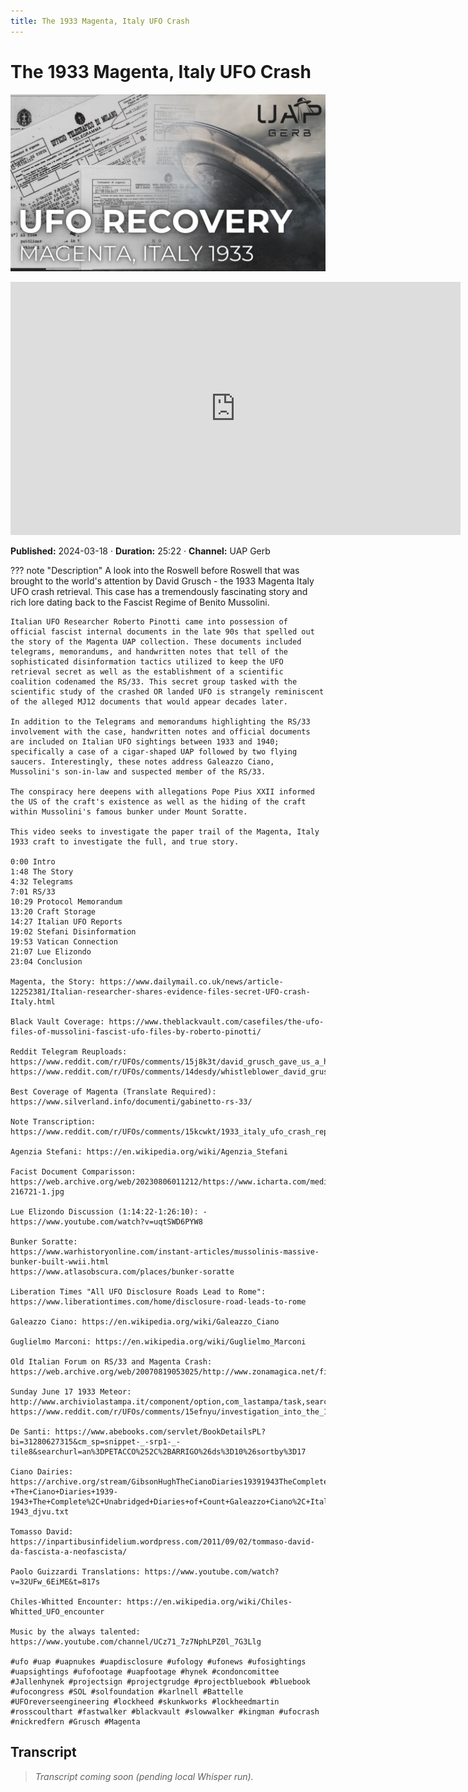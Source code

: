 ```yaml
---
title: The 1933 Magenta, Italy UFO Crash
---
```


# The 1933 Magenta, Italy UFO Crash

![thumbnail](../videos/FGiwgyLY7Aw-the-1933-magenta-italy-ufo-crash/thumb.jpg)

<iframe width="720" height="405" src="https://www.youtube.com/embed/FGiwgyLY7Aw" frameborder="0" allowfullscreen></iframe>

**Published:** 2024-03-18  ·  **Duration:** 25:22  ·  **Channel:** UAP Gerb

??? note "Description"
    A look into the Roswell before Roswell that was brought to the world's attention by David Grusch - the 1933 Magenta Italy UFO crash retrieval. This case has a tremendously fascinating story and rich lore dating back to the Fascist Regime of Benito Mussolini.
    
    Italian UFO Researcher Roberto Pinotti came into possession of official fascist internal documents in the late 90s that spelled out the story of the Magenta UAP collection. These documents included telegrams, memorandums, and handwritten notes that tell of the sophisticated disinformation tactics utilized to keep the UFO retrieval secret as well as the establishment of a scientific coalition codenamed the RS/33. This secret group tasked with the scientific study of the crashed OR landed UFO is strangely reminiscent of the alleged MJ12 documents that would appear decades later. 
    
    In addition to the Telegrams and memorandums highlighting the RS/33 involvement with the case, handwritten notes and official documents are included on Italian UFO sightings between 1933 and 1940; specifically a case of a cigar-shaped UAP followed by two flying saucers. Interestingly, these notes address Galeazzo Ciano, Mussolini's son-in-law and suspected member of the RS/33.
    
    The conspiracy here deepens with allegations Pope Pius XXII informed the US of the craft's existence as well as the hiding of the craft within Mussolini's famous bunker under Mount Soratte.
    
    This video seeks to investigate the paper trail of the Magenta, Italy 1933 craft to investigate the full, and true story.
    
    0:00 Intro
    1:48 The Story
    4:32 Telegrams
    7:01 RS/33
    10:29 Protocol Memorandum
    13:20 Craft Storage
    14:27 Italian UFO Reports
    19:02 Stefani Disinformation
    19:53 Vatican Connection 
    21:07 Lue Elizondo
    23:04 Conclusion
    
    Magenta, the Story: https://www.dailymail.co.uk/news/article-12252381/Italian-researcher-shares-evidence-files-secret-UFO-crash-Italy.html
    
    Black Vault Coverage: https://www.theblackvault.com/casefiles/the-ufo-files-of-mussolini-fascist-ufo-files-by-roberto-pinotti/
    
    Reddit Telegram Reuploads: https://www.reddit.com/r/UFOs/comments/15j8k3t/david_grusch_gave_us_a_hint_1933_italy_ufo_crash/
    https://www.reddit.com/r/UFOs/comments/14desdy/whistleblower_david_grusch_and_the_italian_ufo/
    
    Best Coverage of Magenta (Translate Required): https://www.silverland.info/documenti/gabinetto-rs-33/
    
    Note Transcription: https://www.reddit.com/r/UFOs/comments/15kcwkt/1933_italy_ufo_crash_report_translated/
    
    Agenzia Stefani: https://en.wikipedia.org/wiki/Agenzia_Stefani
    
    Facist Document Comparisson: 
    https://web.archive.org/web/20230806011212/https://www.icharta.com/media/catalog/product/cache/69a51cc83c75c6910294c3bc195e645e/c/-/c-216721-1.jpg   
    
    Lue Elizondo Discussion (1:14:22-1:26:10): - https://www.youtube.com/watch?v=uqtSWD6PYW8  
    
    Bunker Soratte: 
    https://www.warhistoryonline.com/instant-articles/mussolinis-massive-bunker-built-wwii.html 
    https://www.atlasobscura.com/places/bunker-soratte 
    
    Liberation Times "All UFO Disclosure Roads Lead to Rome": https://www.liberationtimes.com/home/disclosure-road-leads-to-rome
    
    Galeazzo Ciano: https://en.wikipedia.org/wiki/Galeazzo_Ciano
    
    Guglielmo Marconi: https://en.wikipedia.org/wiki/Guglielmo_Marconi
    
    Old Italian Forum on RS/33 and Magenta Crash: https://web.archive.org/web/20070819053025/http://www.zonamagica.net/filesfascisti.htm 
    
    Sunday June 17 1933 Meteor:
    http://www.archiviolastampa.it/component/option,com_lastampa/task,search/mod,libera/action,viewer/Itemid,3/page,7/articleid,1143_01_1933_0144A_0007_24395130/anews,true/
    https://www.reddit.com/r/UFOs/comments/15efnyu/investigation_into_the_1933_magenta_italy_ufo/
    
    De Santi: https://www.abebooks.com/servlet/BookDetailsPL?bi=31280627315&cm_sp=snippet-_-srp1-_-tile8&searchurl=an%3DPETACCO%252C%2BARRIGO%26ds%3D10%26sortby%3D17
    
    Ciano Dairies: https://archive.org/stream/GibsonHughTheCianoDiaries19391943TheCompleteUnabridgedDiariesOfCountGaleazzoCian/Gibson%2C+Hugh+-+The+Ciano+Diaries+1939-1943+The+Complete%2C+Unabridged+Diaries+of+Count+Galeazzo+Ciano%2C+Italian+Minister+of+Foreign+Affairs%2C+1936-1943_djvu.txt
    
    Tomasso David: https://inpartibusinfidelium.wordpress.com/2011/09/02/tommaso-david-da-fascista-a-neofascista/ 
    
    Paolo Guizzardi Translations: https://www.youtube.com/watch?v=32UFw_6EiME&t=817s
    
    Chiles-Whitted Encounter: https://en.wikipedia.org/wiki/Chiles-Whitted_UFO_encounter 
    
    Music by the always talented: https://www.youtube.com/channel/UCz71_7z7NphLPZ0l_7G3Llg
    
    #ufo #uap #uapnukes #uapdisclosure #ufology #ufonews #ufosightings #uapsightings #ufofootage #uapfootage #hynek #condoncomittee #Jallenhynek #projectsign #projectgrudge #projectbluebook #bluebook #ufocongress #SOL #solfoundation #karlnell #Battelle #UFOreverseengineering #lockheed #skunkworks #lockheedmartin #rosscoulthart #fastwalker #blackvault #slowwalker #kingman #ufocrash #nickredfern #Grusch #Magenta

## Transcript
> _Transcript coming soon (pending local Whisper run)._
